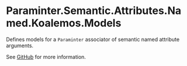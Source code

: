 # Paraminter.Semantic.Attributes.Named.Koalemos.Models

Defines models for a `Paraminter` associator of semantic named attribute arguments.

See [GitHub](https://github.com/Paraminter/Paraminter.Semantic.Attributes.Named.Koalemos) for more information.